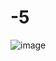 # -5

![image](https://user-images.githubusercontent.com/114469025/208328134-83c29e46-7c6d-45b9-a279-f3e95efe8203.png)
